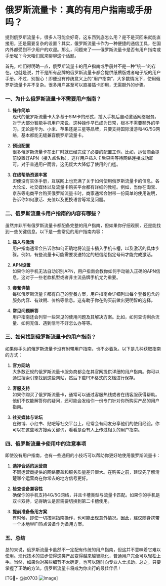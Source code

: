 # 俄罗斯流量卡：真的有用户指南或手册吗？

提到俄罗斯流量卡，很多人可能会好奇，这东西到底怎么用？是不是买回来就能直接用，还是需要复杂的设置？其实，俄罗斯流量卡作为一种便捷的通信工具，在国内外都受到不少用户的欢迎。那么，问题来了——俄罗斯流量卡是否有用户指南或手册呢？今天咱们就来聊聊这个话题。

首先，咱们得明确一点，俄罗斯流量卡的用户指南或手册并不是一种“统一”的存在。也就是说，并不是所有品牌的俄罗斯流量卡都会提供纸质版或者电子版的用户手册。不过，别担心！即便没有传统意义上的“用户指南”，大多数情况下，使用俄罗斯流量卡并不复杂。很多用户甚至可以直接插卡即用，无需额外的步骤。

### 一、为什么俄罗斯流量卡不需要用户指南？

1. **操作简单**  
   现代的俄罗斯流量卡大多基于SIM卡的形式，插入手机后自动激活网络服务。对于大部分智能手机用户来说，这种操作早已成为日常，根本不需要额外的学习。无论是华为、小米、苹果还是三星等品牌，只要支持国际漫游和4G/5G网络，基本都能无缝兼容俄罗斯流量卡。

2. **预设配置**  
   很多俄罗斯流量卡在出厂时就已经完成了必要的配置工作。比如，运营商会提前设置好APN（接入点名称），这样用户插入卡后只需等待网络连接成功即可。对于普通用户而言，这无疑大大降低了使用的门槛。

3. **在线帮助资源丰富**  
   即便没有实体手册，互联网上也充满了关于如何使用俄罗斯流量卡的信息。各大论坛、社交媒体以及流量卡购买平台都有详细的教程。例如，当你在淘宝、京东等电商平台购买俄罗斯流量卡时，商家通常会附带一份简单的使用说明，告诉你如何激活、充值以及更换语言等常见问题。

### 二、俄罗斯流量卡用户指南的内容有哪些？

虽然并非所有俄罗斯流量卡都配备完整的用户指南，但如果你仔细观察，还是能找到一些关键信息。以下是一些常见的用户指南内容：

1. **插入与激活**  
   用户指南通常会告诉你如何正确地将流量卡插入手机卡槽，以及激活的具体步骤。例如，有些流量卡可能需要发送特定的短信给指定号码才能完成激活。

2. **APN设置**  
   如果你的手机无法自动识别APN，用户指南会教你如何手动输入正确的APN信息。这对于一些老款机型或者非主流品牌手机尤为重要。

3. **套餐详情**  
   每张俄罗斯流量卡都有自己的套餐方案，用户指南会详细列出每个套餐包含的服务内容、有效期、价格等信息。这有助于你在购买前做出更明智的选择。

4. **常见问题解答**  
   用户指南还会列举一些常见的使用问题及其解决方案。比如，如何查询剩余流量、如何充值、遇到信号不好怎么办等等。

### 三、如何找到俄罗斯流量卡的用户指南？

如果你手头的俄罗斯流量卡没有附带用户指南，也不必着急。以下是几种获取指南的方式：

1. **官方网站**  
   大多数正规的俄罗斯流量卡服务商都会在其官网提供详细的用户指南。你可以通过搜索引擎找到这些网站，然后下载PDF格式的文档进行保存。

2. **客服支持**  
   如果你购买了俄罗斯流量卡，通常可以通过客服热线或者在线客服获得帮助。他们不仅能解答你的疑问，还可能会发给你一份专门针对你所购买产品的用户指南。

3. **社交媒体与论坛**  
   在微博、小红书、贴吧等社交平台上，经常会有网友分享他们的使用经验。你可以在这些地方搜索关键词，看看是否有人上传过相关的用户指南。

### 四、俄罗斯流量卡使用中的注意事项

即使没有用户指南，也有一些通用的小技巧可以帮助你更好地使用俄罗斯流量卡：

1. **选择合适的运营商**  
   不同运营商提供的网络覆盖和服务质量差异很大。在购买之前，建议先了解清楚哪个运营商在你常去的地方信号更好。

2. **检查设备兼容性**  
   确保你的手机支持4G/5G网络，并且卡槽类型与流量卡匹配。如果你的手机是双卡双待，记得确认是否需要切换到第二卡槽使用。

3. **提前准备备用方案**  
   有时候，即使一切按照指南操作，也可能出现意外情况。因此，建议随身携带一个本地WiFi热点设备作为备用方案。

### 五、总结

总的来说，俄罗斯流量卡虽然不一定配有传统的用户指南，但这并不意味着它难以使用。现代技术的进步使得这类产品变得越来越智能化，普通用户完全可以轻松上手。当然，如果你对某些细节不太确定，也可以随时向专业人士求助。总之，只要掌握了正确的方法，俄罗斯流量卡将成为你出行的最佳伴侣！

[TG💪+ @jx0703 ![Image](https://github.com/user-attachments/assets/dbca1d08-cadb-493c-b0ec-ad6f7a83f270)]